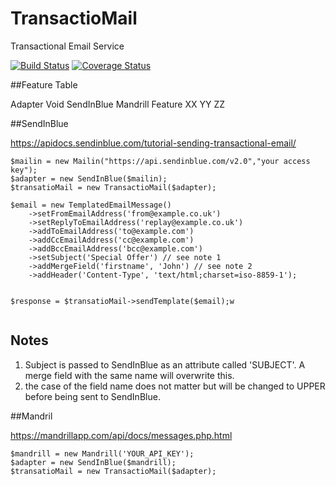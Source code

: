 # TransactioMail
Transactional Email Service

[![Build Status](https://travis-ci.org/guyradford/transactiomail.svg?branch=master)](https://travis-ci.org/guyradford/transactiomail) [![Coverage Status](https://coveralls.io/repos/github/guyradford/transactiomail/badge.svg?branch=master)](https://coveralls.io/github/guyradford/transactiomail?branch=master)

##Feature Table

Adapter Void    SendInBlue  Mandrill
Feature
XX
YY
ZZ


##SendInBlue

https://apidocs.sendinblue.com/tutorial-sending-transactional-email/

```
$mailin = new Mailin("https://api.sendinblue.com/v2.0","your access key");
$adapter = new SendInBlue($mailin);
$transatioMail = new TransactioMail($adapter);
 
$email = new TemplatedEmailMessage()
    ->setFromEmailAddress('from@example.co.uk')
    ->setReplyToEmailAddress('replay@example.co.uk')
    ->addToEmailAddress('to@example.com')
    ->addCcEmailAddress('cc@example.com')
    ->addBccEmailAddress('bcc@example.com')
    ->setSubject('Special Offer') // see note 1
    ->addMergeField('firstname', 'John') // see note 2
    ->addHeader('Content-Type', 'text/html;charset=iso-8859-1');
    
    
$response = $transatioMail->sendTemplate($email);w
 
```


Notes
---

1) Subject is passed to SendInBlue as an attribute called 'SUBJECT'. A merge field with the same name will overwrite this.
2) the case of the field name does not matter but will be changed to UPPER before being sent to SendInBlue.


##Mandril

https://mandrillapp.com/api/docs/messages.php.html

```
$mandrill = new Mandrill('YOUR_API_KEY');
$adapter = new SendInBlue($mandrill);
$transatioMail = new TransactioMail($adapter);

